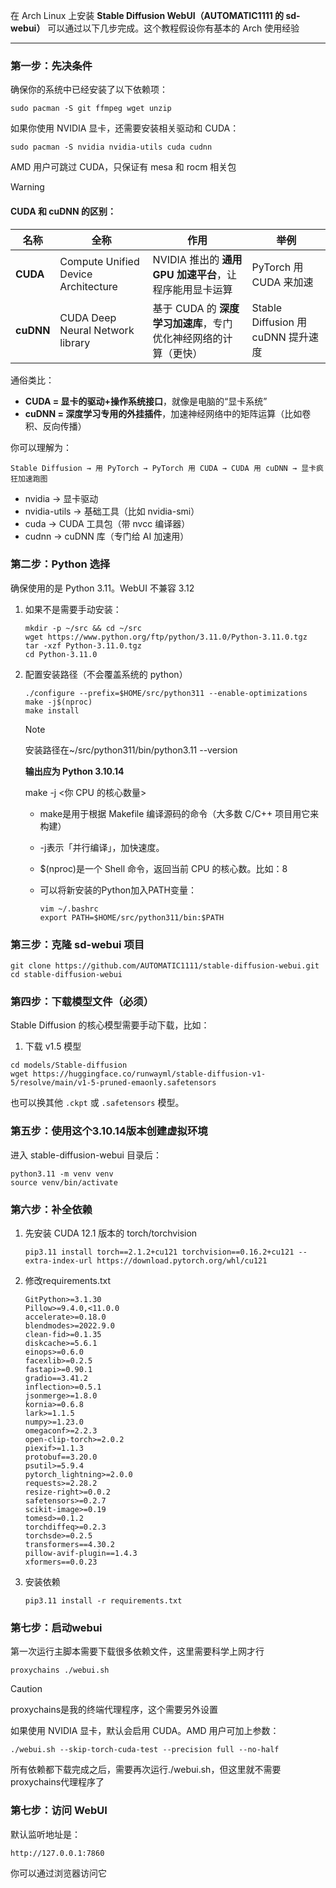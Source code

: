 在 Arch Linux 上安装 **Stable Diffusion WebUI（AUTOMATIC1111 的 sd-webui）** 可以通过以下几步完成。这个教程假设你有基本的 Arch 使用经验

------

### 第一步：先决条件

确保你的系统中已经安装了以下依赖项：

```
sudo pacman -S git ffmpeg wget unzip
```

如果你使用 NVIDIA 显卡，还需要安装相关驱动和 CUDA：

```
sudo pacman -S nvidia nvidia-utils cuda cudnn
```

AMD 用户可跳过 CUDA，只保证有 mesa 和 rocm 相关包

> [!WARNING]
>
> #### CUDA 和 cuDNN 的区别：

| 名称      | 全称                                | 作用                                                         | 举例                               |
| --------- | ----------------------------------- | ------------------------------------------------------------ | ---------------------------------- |
| **CUDA**  | Compute Unified Device Architecture | NVIDIA 推出的 **通用 GPU 加速平台**，让程序能用显卡运算      | PyTorch 用 CUDA 来加速             |
| **cuDNN** | CUDA Deep Neural Network library    | 基于 CUDA 的 **深度学习加速库**，专门优化神经网络的计算（更快） | Stable Diffusion 用 cuDNN 提升速度 |

 通俗类比：

- **CUDA = 显卡的驱动+操作系统接口**，就像是电脑的“显卡系统”
- **cuDNN = 深度学习专用的外挂插件**，加速神经网络中的矩阵运算（比如卷积、反向传播）

你可以理解为：

```
Stable Diffusion → 用 PyTorch → PyTorch 用 CUDA → CUDA 用 cuDNN → 显卡疯狂加速跑图
```

- nvidia → 显卡驱动
- nvidia-utils → 基础工具（比如 nvidia-smi）
- cuda → CUDA 工具包（带 nvcc 编译器）
- cudnn → cuDNN 库（专门给 AI 加速用）

### 第二步：Python 选择

确保使用的是 Python 3.11。WebUI 不兼容 3.12

1. 如果不是需要手动安装：

   ```
   mkdir -p ~/src && cd ~/src
   wget https://www.python.org/ftp/python/3.11.0/Python-3.11.0.tgz
   tar -xzf Python-3.11.0.tgz
   cd Python-3.11.0
   ```

2. 配置安装路径（不会覆盖系统的 python）

   ```
   ./configure --prefix=$HOME/src/python311 --enable-optimizations
   make -j$(nproc)
   make install
   ```

   > [!NOTE]
   >
   > 安装路径在~/src/python311/bin/python3.11 --version
   >
   > **输出应为 Python 3.10.14**
   >
   > make -j <你 CPU 的核心数量>
   >
   > - make是用于根据 Makefile 编译源码的命令（大多数 C/C++ 项目用它来构建）
   >
   > - -j表示「并行编译」，加快速度。
   >
   > - $(nproc)是一个 Shell 命令，返回当前 CPU 的核心数。比如：8
   >
   > - 可以将新安装的Python加入PATH变量：
   >
   >   ```
   >   vim ~/.bashrc
   >   export PATH=$HOME/src/python311/bin:$PATH
   >   ```

### 第三步：克隆 sd-webui 项目

```
git clone https://github.com/AUTOMATIC1111/stable-diffusion-webui.git
cd stable-diffusion-webui
```

### 第四步：下载模型文件（必须）

Stable Diffusion 的核心模型需要手动下载，比如：

1. 下载 v1.5 模型

```
cd models/Stable-diffusion
wget https://huggingface.co/runwayml/stable-diffusion-v1-5/resolve/main/v1-5-pruned-emaonly.safetensors
```

也可以换其他 `.ckpt` 或 `.safetensors` 模型。

### 第五步：使用这个3.10.14版本创建虚拟环境

进入 stable-diffusion-webui 目录后：

```
python3.11 -m venv venv
source venv/bin/activate
```

### 第六步：补全依赖

1. 先安装 CUDA 12.1 版本的 torch/torchvision

   ```
   pip3.11 install torch==2.1.2+cu121 torchvision==0.16.2+cu121 --extra-index-url https://download.pytorch.org/whl/cu121
   ```

2. 修改requirements.txt

   ```
   GitPython>=3.1.30
   Pillow>=9.4.0,<11.0.0
   accelerate>=0.18.0
   blendmodes>=2022.9.0
   clean-fid>=0.1.35
   diskcache>=5.6.1
   einops>=0.6.0
   facexlib>=0.2.5
   fastapi>=0.90.1
   gradio==3.41.2
   inflection>=0.5.1
   jsonmerge>=1.8.0
   kornia>=0.6.8
   lark>=1.1.5
   numpy>=1.23.0
   omegaconf>=2.2.3
   open-clip-torch>=2.0.2
   piexif>=1.1.3
   protobuf==3.20.0
   psutil>=5.9.4
   pytorch_lightning>=2.0.0
   requests>=2.28.2
   resize-right>=0.0.2
   safetensors>=0.2.7
   scikit-image>=0.19
   tomesd>=0.1.2
   torchdiffeq>=0.2.3
   torchsde>=0.2.5
   transformers==4.30.2
   pillow-avif-plugin==1.4.3
   xformers==0.0.23
   ```

3. 安装依赖

   ```
   pip3.11 install -r requirements.txt
   ```

### 第七步：启动webui

第一次运行主脚本需要下载很多依赖文件，这里需要科学上网才行

```
proxychains ./webui.sh
```

> [!CAUTION]
>
> proxychains是我的终端代理程序，这个需要另外设置

如果使用 NVIDIA 显卡，默认会启用 CUDA。AMD 用户可加上参数：

```
./webui.sh --skip-torch-cuda-test --precision full --no-half
```

所有依赖都下载完成之后，需要再次运行./webui.sh，但这里就不需要proxychains代理程序了

### 第七步：访问 WebUI

默认监听地址是：

```
http://127.0.0.1:7860
```

你可以通过浏览器访问它
